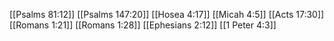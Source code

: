 [[Psalms 81:12]]
[[Psalms 147:20]]
[[Hosea 4:17]]
[[Micah 4:5]]
[[Acts 17:30]]
[[Romans 1:21]]
[[Romans 1:28]]
[[Ephesians 2:12]]
[[1 Peter 4:3]]
